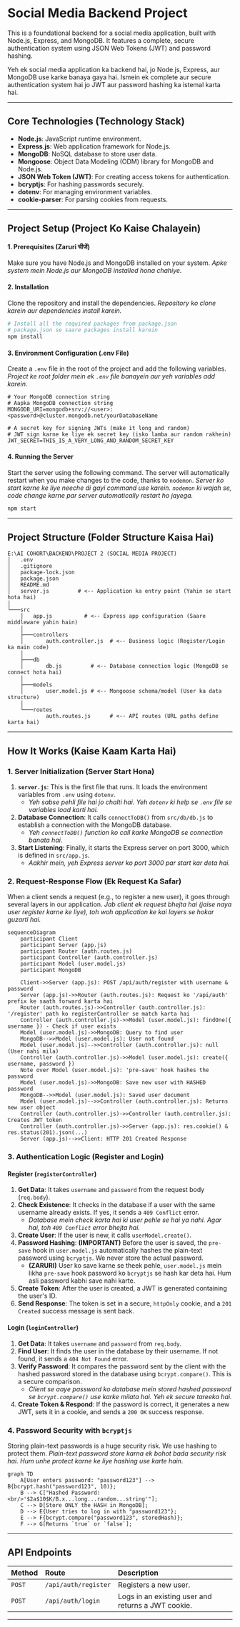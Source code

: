 # Social Media Backend Project

This is a foundational backend for a social media application, built with Node.js, Express, and MongoDB. It features a complete, secure authentication system using JSON Web Tokens (JWT) and password hashing.

Yeh ek social media application ka backend hai, jo Node.js, Express, aur MongoDB use karke banaya gaya hai. Ismein ek complete aur secure authentication system hai jo JWT aur password hashing ka istemal karta hai.

---

## Core Technologies (Technology Stack)

*   **Node.js**: JavaScript runtime environment.
*   **Express.js**: Web application framework for Node.js.
*   **MongoDB**: NoSQL database to store user data.
*   **Mongoose**: Object Data Modeling (ODM) library for MongoDB and Node.js.
*   **JSON Web Token (JWT)**: For creating access tokens for authentication.
*   **bcryptjs**: For hashing passwords securely.
*   **dotenv**: For managing environment variables.
*   **cookie-parser**: For parsing cookies from requests.

---

## Project Setup (Project Ko Kaise Chalayein)

#### 1. Prerequisites (Zaruri चीजें)
Make sure you have Node.js and MongoDB installed on your system.
*Apke system mein Node.js aur MongoDB installed hona chahiye.*

#### 2. Installation

Clone the repository and install the dependencies.
*Repository ko clone karein aur dependencies install karein.*

```bash
# Install all the required packages from package.json
# package.json se saare packages install karein
npm install
```

#### 3. Environment Configuration (.env File)

Create a `.env` file in the root of the project and add the following variables.
*Project ke root folder mein ek `.env` file banayein aur yeh variables add karein.*

```env
# Your MongoDB connection string
# Aapka MongoDB connection string
MONGODB_URI=mongodb+srv://<user>:<password>@cluster.mongodb.net/yourDatabaseName

# A secret key for signing JWTs (make it long and random)
# JWT sign karne ke liye ek secret key (isko lamba aur random rakhein)
JWT_SECRET=THIS_IS_A_VERY_LONG_AND_RANDOM_SECRET_KEY
```

#### 4. Running the Server

Start the server using the following command. The server will automatically restart when you make changes to the code, thanks to `nodemon`.
*Server ko start karne ke liye neeche di gayi command use karein. `nodemon` ki wajah se, code change karne par server automatically restart ho jayega.*

```bash
npm start
```

---

## Project Structure (Folder Structure Kaisa Hai)

```
E:\AI COHORT\BACKEND\PROJECT 2 (SOCIAL MEDIA PROJECT)
│   .env
│   .gitignore
│   package-lock.json
│   package.json
│   README.md
│   server.js         # <-- Application ka entry point (Yahin se start hota hai)
│
└───src
    │   app.js          # <-- Express app configuration (Saare middleware yahin hain)
    │
    ├───controllers
    │       auth.controller.js  # <-- Business logic (Register/Login ka main code)
    │
    ├───db
    │       db.js         # <-- Database connection logic (MongoDB se connect hota hai)
    │
    ├───models
    │       user.model.js # <-- Mongoose schema/model (User ka data structure)
    │
    └───routes
            auth.routes.js      # <-- API routes (URL paths define karta hai)
```

---

## How It Works (Kaise Kaam Karta Hai)

### 1. Server Initialization (Server Start Hona)

1.  **`server.js`**: This is the first file that runs. It loads the environment variables from `.env` using `dotenv`.
    *   *Yeh sabse pehli file hai jo chalti hai. Yeh `dotenv` ki help se `.env` file se variables load karti hai.*
2.  **Database Connection**: It calls `connectToDB()` from `src/db/db.js` to establish a connection with the MongoDB database.
    *   *Yeh `connectToDB()` function ko call karke MongoDB se connection banata hai.*
3.  **Start Listening**: Finally, it starts the Express server on port 3000, which is defined in `src/app.js`.
    *   *Aakhir mein, yeh Express server ko port 3000 par start kar deta hai.*

### 2. Request-Response Flow (Ek Request Ka Safar)

When a client sends a request (e.g., to register a new user), it goes through several layers in our application.
*Jab client ek request bhejta hai (jaise naya user register karne ke liye), toh woh application ke kai layers se hokar guzarti hai.*

```mermaid
sequenceDiagram
    participant Client
    participant Server (app.js)
    participant Router (auth.routes.js)
    participant Controller (auth.controller.js)
    participant Model (user.model.js)
    participant MongoDB

    Client->>Server (app.js): POST /api/auth/register with username & password
    Server (app.js)->>Router (auth.routes.js): Request ko '/api/auth' prefix ke saath forward karta hai
    Router (auth.routes.js)->>Controller (auth.controller.js): '/register' path ko registerController se match karta hai
    Controller (auth.controller.js)->>Model (user.model.js): findOne({ username }) - Check if user exists
    Model (user.model.js)->>MongoDB: Query to find user
    MongoDB-->>Model (user.model.js): User not found
    Model (user.model.js)-->>Controller (auth.controller.js): null (User nahi mila)
    Controller (auth.controller.js)->>Model (user.model.js): create({ username, password })
    Note over Model (user.model.js): 'pre-save' hook hashes the password
    Model (user.model.js)->>MongoDB: Save new user with HASHED password
    MongoDB-->>Model (user.model.js): Saved user document
    Model (user.model.js)-->>Controller (auth.controller.js): Returns new user object
    Controller (auth.controller.js)->>Controller (auth.controller.js): Creates JWT token
    Controller (auth.controller.js)->>Server (app.js): res.cookie() & res.status(201).json(...)
    Server (app.js)-->>Client: HTTP 201 Created Response
```

### 3. Authentication Logic (Register and Login)

#### Register (`registerController`)
1.  **Get Data**: It takes `username` and `password` from the request body (`req.body`).
2.  **Check Existence**: It checks in the database if a user with the same username already exists. If yes, it sends a `409 Conflict` error.
    *   *Database mein check karta hai ki user pehle se hai ya nahi. Agar hai, toh `409 Conflict` error bhejta hai.*
3.  **Create User**: If the user is new, it calls `userModel.create()`.
4.  **Password Hashing**: **(IMPORTANT)** Before the user is saved, the `pre-save` hook in `user.model.js` automatically hashes the plain-text password using `bcryptjs`. We never store the actual password.
    *   **(ZARURI)** User ko save karne se theek pehle, `user.model.js` mein likha `pre-save` hook password ko `bcryptjs` se hash kar deta hai. Hum asli password kabhi save nahi karte.
5.  **Create Token**: After the user is created, a JWT is generated containing the user's ID.
6.  **Send Response**: The token is set in a secure, `httpOnly` cookie, and a `201 Created` success message is sent back.

#### Login (`loginController`)
1.  **Get Data**: It takes `username` and `password` from `req.body`.
2.  **Find User**: It finds the user in the database by their username. If not found, it sends a `404 Not Found` error.
3.  **Verify Password**: It compares the password sent by the client with the hashed password stored in the database using `bcrypt.compare()`. This is a secure comparison.
    *   *Client se aaye password ko database mein stored hashed password se `bcrypt.compare()` use karke milata hai. Yeh ek secure tareeka hai.*
4.  **Create Token & Respond**: If the password is correct, it generates a new JWT, sets it in a cookie, and sends a `200 OK` success response.

### 4. Password Security with `bcryptjs`

Storing plain-text passwords is a huge security risk. We use hashing to protect them.
*Plain-text password store karna ek bohot bada security risk hai. Hum unhe protect karne ke liye hashing use karte hain.*

```mermaid
graph TD
    A[User enters password: "password123"] --> B{bcrypt.hash("password123", 10)};
    B --> C["Hashed Password: <br/>'$2a$10$K/B.x...long...random...string'"];
    C --> D[Store ONLY the HASH in MongoDB];
    D --> E{User tries to log in with "password123"};
    E --> F{bcrypt.compare("password123", storedHash)};
    F --> G[Returns `true` or `false`];
```

---

## API Endpoints

| Method | Route                | Description                                       |
| :----- | :------------------- | :------------------------------------------------ |
| `POST` | `/api/auth/register` | Registers a new user.                             |
| `POST` | `/api/auth/login`    | Logs in an existing user and returns a JWT cookie.|

---


